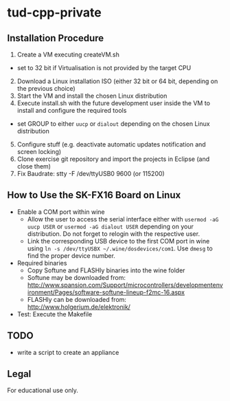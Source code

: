 # tud-cpp-private

## Installation Procedure
1. Create a VM executing createVM.sh
  * set to 32 bit if Virtualisation is not provided by the target CPU
2. Download a Linux installation ISO (either 32 bit or 64 bit, depending on the previous choice)
3. Start the VM and install the chosen Linux distribution
4. Execute install.sh with the future development user inside the VM to install and configure the required tools
  * set GROUP to either `uucp` or `dialout` depending on the chosen Linux distribution
5. Configure stuff (e.g. deactivate automatic updates notification and screen locking)
6. Clone exercise git repository and import the projects in Eclipse (and close them)
7. Fix Baudrate: stty -F /dev/ttyUSB0 9600 (or 115200)

## How to Use the SK-FX16 Board on Linux
* Enable a COM port within wine
  * Allow the user to access the serial interface either with `usermod -aG uucp USER` or `usermod -aG dialout USER` depending on your distribution. Do not forget to relogin with the respective user.
  * Link the corresponding USB device to the first COM port in wine using `ln -s /dev/ttyUSBX ~/.wine/dosdevices/com1`. Use `dmesg` to find the proper device number.
* Required binaries
  * Copy Softune and FLASHly binaries into the wine folder
  * Softune may be downloaded from: http://www.spansion.com/Support/microcontrollers/developmentenvironment/Pages/software-softune-lineup-f2mc-16.aspx
  * FLASHly can be downloaded from: http://www.holgerium.de/elektronik/
* Test: Execute the Makefile

## TODO
* write a script to create an appliance

## Legal
For educational use only.
